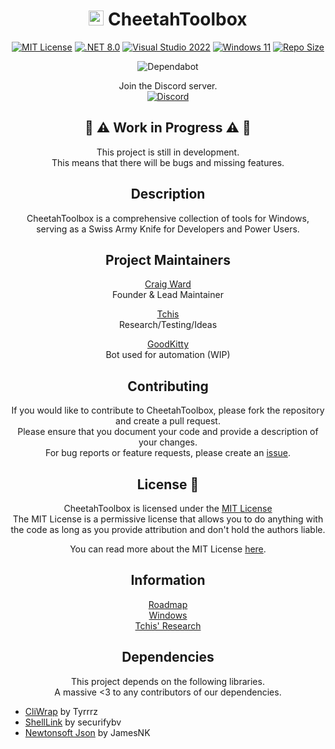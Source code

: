 <div align=center>
 
# <a href="http://github.com/CraigWard89"><img src="https://raw.githubusercontent.com/CraigWard89/CheetahToolbox/main/Resources/cheetah.ico" width=24 height=24 /><a/> CheetahToolbox

[![MIT License](https://img.shields.io/github/license/CraigCraig/CheetahToolbox?style=flat-square)](https://pickalicense.com/licenses/mit/)
[![.NET 8.0](https://img.shields.io/badge/.NET-8.0-512BD4?style=flat-square&logo=.net)](https://dotnet.microsoft.com/download/dotnet/8.0)
[![Visual Studio 2022](https://img.shields.io/badge/Visual%20Studio-2022-5C2D91?style=flat-square&logo=visual-studio)](https://visualstudio.microsoft.com/vs/preview/)
[![Windows 11](https://img.shields.io/badge/Windows-11-0078D6?style=flat-square&logo=windows)](https://www.microsoft.com/en-us/windows/windows-11)
[![Repo Size](https://img.shields.io/github/repo-size/CraigWard89/CheetahToolbox?style=flat-square)](http://github.com/CraigWard89/CheetahToolbox)

![Dependabot](https://img.shields.io/badge/dependabot-025E8C?style=for-the-badge&logo=dependabot&logoColor=white)

Join the Discord server.<br>
[![Discord](https://img.shields.io/discord/1191111275749572658?style=flat-square&logo=discord)](https://discord.gg/cvfjHKE5Ee)

## 👷 ⚠️ Work in Progress ⚠️ 👷
This project is still in development.<br>
This means that there will be bugs and missing features.<br>

## Description

CheetahToolbox is a comprehensive collection of tools for Windows, serving as a Swiss Army Knife for Developers and Power Users.<br>

## Project Maintainers

[Craig Ward](https://github.com/CraigWard89)<br>
Founder & Lead Maintainer

[Tchis](https://github.com/Tchisz)<br>
Research/Testing/Ideas

[GoodKitty](https://github.com/GoodKittyBot)<br>
Bot used for automation (WIP)

## Contributing

If you would like to contribute to CheetahToolbox, please fork the repository and create a pull request.<br>
Please ensure that you document your code and provide a description of your changes.<br>
For bug reports or feature requests, please create an [issue](https://github.com/CraigWard89/CheetahToolbox/issues/new).<br>

## License :book:

CheetahToolbox is licensed under the [MIT License](LICENSE.md)<br>
The MIT License is a permissive license that allows you to do anything with the code as long as you provide attribution and don't hold the authors liable.<br>

You can read more about the MIT License [here](https://choosealicense.com/licenses/mit/).

## Information

[Roadmap](Information/Roadmap.md)<br>
[Windows](Information/Windows.md)<br>
[Tchis' Research](Information/Tchis-Research.md)

## Dependencies
This project depends on the following libraries.<br>
A massive <3 to any contributors of our dependencies.<br>

</div>

- [CliWrap](https://github.com/Tyrrrz/CliWrap) by Tyrrrz
- [ShellLink](https://github.com/securifybv/ShellLink) by securifybv
- [Newtonsoft Json](https://github.com/JamesNK/Newtonsoft.Json) by JamesNK 

